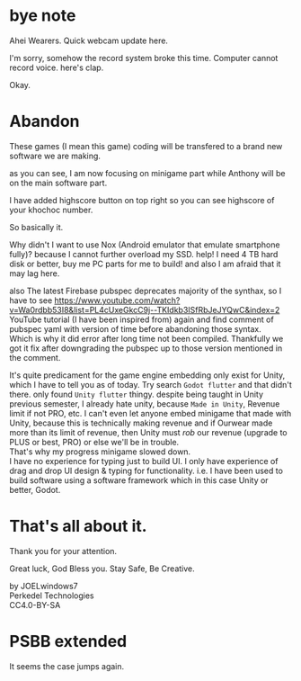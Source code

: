 # bye note
Ahei Wearers. Quick webcam update here.

I'm sorry, somehow the record system broke this time. Computer cannot record voice. here's clap.

Okay.

# Abandon
These games (I mean this game) coding will be transfered to a brand new software we are making.

as you can see, I am now focusing on minigame part while Anthony will be on the main software part.

I have added highscore button on top right so you can see highscore of your khochoc number.

So basically it.

Why didn't I want to use Nox (Android emulator that emulate smartphone fully)? because I cannot further overload my SSD. help! I need 4 TB hard disk or better, buy me PC parts for me to build! and also I am afraid that it may lag here.

also The latest Firebase pubspec deprecates majority of the synthax, so I have to see https://www.youtube.com/watch?v=Wa0rdbb53I8&list=PL4cUxeGkcC9j--TKIdkb3ISfRbJeJYQwC&index=2 YouTube tutorial (I have been inspired from) again and find comment of pubspec yaml with version of time before abandoning those syntax.  
Which is why it did error after long time not been compiled. Thankfully we got it fix after downgrading the pubspec up to those version mentioned in the comment.

It's quite predicament for the game engine embedding only exist for Unity, which I have to tell you as of today. Try search `Godot flutter` and that didn't there. only found `Unity flutter` thingy. despite being taught in Unity previous semester, I already hate unity, because `Made in Unity`, Revenue limit if not PRO, etc. I can't even let anyone embed minigame that made with Unity, because this is technically making revenue and if Ourwear made more than its limit of revenue, then Unity must *rob* our revenue (upgrade to PLUS or best, PRO) or else we'll be in trouble.  
That's why my progress minigame slowed down.  
I have no experience for typing just to build UI. I only have experience of drag and drop UI design & typing for functionality. i.e. I have been used to build software using a software framework which in this case Unity or better, Godot.

# That's all about it.
Thank you for your attention.

Great luck, God Bless you. Stay Safe, Be Creative.

by JOELwindows7  
Perkedel Technologies  
CC4.0-BY-SA

# PSBB extended
It seems the case jumps again.